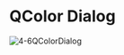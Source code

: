 # QColor Dialog
![4-6QColorDialog](https://user-images.githubusercontent.com/45032222/212460713-770bad43-7c8f-4755-9c98-79636fc90831.png)
